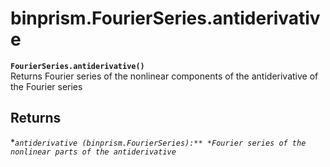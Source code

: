 # binprism.FourierSeries.antiderivative
**`FourierSeries.antiderivative()`** <br />
Returns Fourier series of the nonlinear components of the antiderivative of the Fourier series
## Returns
**`antiderivative (binprism.FourierSeries):** *Fourier series of the nonlinear parts of the antiderivative`*
